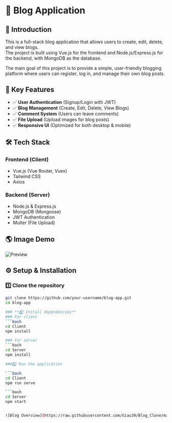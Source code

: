 # 📝 Blog Application

## 📌 Introduction
This is a full-stack blog application that allows users to create, edit, delete, and view blogs.  
The project is built using Vue.js for the frontend and Node.js/Express.js for the backend, with MongoDB as the database.

The main goal of this project is to provide a simple, user-friendly blogging platform where users can register, log in, and manage their own blog posts.

## 🌟 Key Features
- ✅ **User Authentication** (Signup/Login with JWT)
- ✅ **Blog Management** (Create, Edit, Delete, View Blogs)
- ✅ **Comment System** (Users can leave comments)
- ✅ **File Upload** (Upload images for blog posts)
- ✅ **Responsive UI** (Optimized for both desktop & mobile)

## 🛠 Tech Stack

### **Frontend (Client)**
- Vue.js (Vue Router, Vuex)
- Tailwind CSS
- Axios

### **Backend (Server)**
- Node.js & Express.js
- MongoDB (Mongoose)
- JWT Authentication
- Multer (File Upload)

## 🌎 Image Demo
![Preview](./client/src/assets/images/Login.jpg)

## ⚙️ Setup & Installation

### **1️⃣ Clone the repository**
```bash
git clone https://github.com/your-username/blog-app.git
cd blog-app

### **2️⃣ Install dependencies**
### For client
```bash
cd Client
npm install

### For server
```bash
cd Server
npm install

###3️⃣ Run the application

```bash
cd Client
npm run serve

```bash
cd Server
npm start


![Blog Overview](https://raw.githubusercontent.com/Giau39/Blog_Clone/main/Client/src/assets/Login.jpg)




